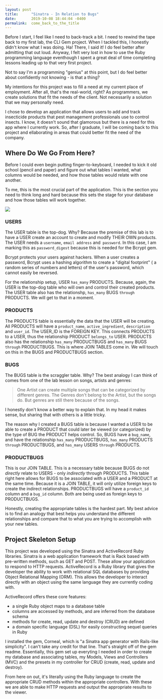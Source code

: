 ```yaml
---
layout: post
title:      "Sinatra - In Relation to Bugs"
date:       2019-10-08 18:44:04 -0400
permalink:  come_back_to_the_title
---
```



Before I start, I feel like I need to back-track a bit. I need to rewind the tape back to my first lab, the CLI Gem project. When I tackled this, I honestly didn't know what I was doing. Ha! There, I said it! I do feel better after admitting that out loud. Anyway, I felt very lost in how to use the Ruby programming language eventhough I spent a great deal of time completing lessons leading up to that very first project.

Not to say I'm a programming "genius" at this point, but I do feel better about confidently not knowing - is that a thing?

My intentions for this project was to fill a need at my current place of employment. After all, that's the real-world, right? As programmers, we create solutions that fit the needs of the client. Not necessarily a solution that we may personally need.

I chose to develop an application that allows users to add and track insecticide products that pest management professionals use to control insects. I know, it doesn't sound that glamorous but there is a need for this app where I currently work. So, after I graduate, I will be coming back to this project and ellaborating in areas that could better fit the need of the company.

## Where Do We Go From Here?

Before I could even begin putting finger-to-keyboard, I needed to kick it old school (pencil and paper) and figure out what tables I wanted, what columns would be needed, and how those tables would relate with one another.

To me, this is the most crucial part of the application. This is the section you need to think long and hard because this sets the stage for your database and how those tables will work together.

![](https://res.cloudinary.com/tracyr/image/upload/c_scale,w_500/v1570574513/20191008_173702_xfhrwc.jpg)

### USERS

The USER table is the top-dog. Why? Because the premise of this lab is to have a USER create an account to create and modify THEIR OWN products. The USER needs a `username`, `email address` and` password`. In this case, I am marking this as `password_digest` because this is needed for the Bcrypt gem.

Bcrypt protects your users against hackers. When a user creates a password, Bcrypt uses a hashing algorithm to create a "digital footprint" ( a random series of numbers and letters) of the user's password, which cannot easily be reversed.

For the relationship setup, USER `has_many` PRODUCTS. Because, again, the USER is the top-dog table who will own and control their created products. The USER table also has the relationshp, `has_many` BUGS `through` PRODUCTS. We will get to that in a moment.

### PRODUCTS

The PRODUCTS table is essentially the data that the USER will be creating. All PRODUCTS will have a `product_name`, `active_ingredient`, `description` and `user_id`. The USER_ID is the FOREIGN KEY. This connects PRODUCTS to a USER, thus the relationship PRODUCT `belongs_to` USER.  PRODUCTS also has the relationship `has_many` PRODUCTBUGS and `has_many` BUGS `through` PRODUCTBUGS. This is where JOIN TABLES come in. We will touch on this in the BUGS and PRODUCTBUGS section.

### BUGS

The BUGS table is the scraggler table. Why? The best analogy I can think of comes from one of the lab lesson on songs, artists and genres:

> One Artist can create multiple songs that can be categorized by different genres. The Genres don't belong to the Artist, but the songs do. But genres are still there because of the songs.

I honestly don't know a better way to explain that. In my head it makes sense, but sharing that with others is a little tricky.

The reason why I created a BUGS table is because I wanted a USER to be able to create a PRODUCT that could later be viewed (or categorized) by the type of BUG the PRODUCT helps control. So, BUGS have a `bug_name`, and have the relationship `has_many` PRODUCTBUGS, `has_many` PRODUCTS `through` PRODUCTBUGS, and `has_many` USERS `through` PRODUCTS.

### PRODUCTBUGS

This is our JOIN TABLE.  This is a necessary table because BUGS do not *directly* relate to USERS - only *indirectly* through PRODUCTS. This table right here allows for BUGS to be associated with a USER and a PRODUCT at the same time. Because it is a JOIN TABLE, it will only utilize foreign keys to create the indirect relationships. PRODUCTBUGS will have a `product_id` column and a `bug_id` column. Both are being used as foreign keys to PRODUCTBUGS.

Honestly, creating the appropriate tables is the hardest part. My best advice is to find an analogy that best helps you understand the different relationships and compare that to what you are trying to accomplish with your new tables.

## Project Skeleton Setup

This project was developed using the Sinatra and ActiveRecord Ruby libraries. Sinatra is a web application framework that is Rack based with pre-written methods, such as GET and POST. These allow your application to respond to HTTP requests. ActiveRecord is a Ruby library that gives the developer the ability to work with relational SQL databases by providing Object Relational Mapping (ORM). This allows the developer to interact directly with an object using the same language they are currently coding with.

ActiveRecord offers these core features:

* a single Ruby object maps to a database table
* columns are accessed by methods, and are inferred from the database schema
* methods for create, read, update and destroy (CRUD) are defined
* a domain specific language (DSL) for easily constructing sequel queries in Ruby

I installed the gem, Corneal, which is "a Sinatra app generator with Rails-like simplicity". I can't take any credit for that line. That's straight off of the gem readme. Essentially, this gem set up everyting I needed in order to create my database and associating tables, my Models, Views and Controllers (MVC) and the presets in my controller for CRUD (create, read, update and destroy).

From here on out, it's literally using the Ruby language to create the appropriate CRUD methods within the appropriate controllers. With these we are able to make HTTP requests and output the appropriate results to the viewer.


